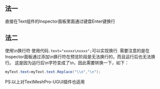 ## 法一
直接在Text组件的Inspector面板里面通过键盘Enter键换行
## 法二
使用\n换行符
使用代码``.text="xxxxx\nxxxx";``可以实现换行.
需要注意的是在Inspector面板通过添加\n换行符在预览阶段是无法换行的，而且运行后也无法换行。
这是因为运行后\n字符变成了\\n，因此需要转换一下，如下：
```csharp
myText.text=myText.text.Replace("\\n","\n");
```

PS:以上对TextMeshPro-UGUI插件也适用